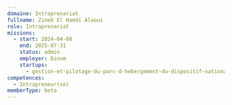 ```yaml
---
domaine: Intraprenariat
fullname: Zineb El Hamdi Alaoui
role: Intraprenariat
missions:
  - start: 2024-04-08
    end: 2025-07-31
    status: admin
    employer: Dinum
    startups:
      - gestion-et-pilotage-du-parc-d-hebergement-du-dispositif-national-d-acceuil
competences:
  - Intrapreneur(se)
memberType: beta
---
```

